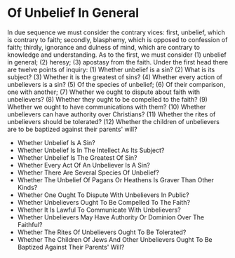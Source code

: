 # Of Unbelief In General

In due sequence we must consider the contrary vices: first, unbelief, which is contrary to faith; secondly, blasphemy, which is opposed to confession of faith; thirdly, ignorance and dulness of mind, which are contrary to knowledge and understanding.  As to the first, we must consider (1) unbelief in general; (2) heresy; (3) apostasy from the faith.  Under the first head there are twelve points of inquiry:
(1) Whether unbelief is a sin?
(2) What is its subject?
(3) Whether it is the greatest of sins?
(4) Whether every action of unbelievers is a sin?
(5) Of the species of unbelief;
(6) Of their comparison, one with another;
(7) Whether we ought to dispute about faith with unbelievers?
(8) Whether they ought to be compelled to the faith?
(9) Whether we ought to have communications with them?
(10) Whether unbelievers can have authority over Christians?
(11) Whether the rites of unbelievers should be tolerated?
(12) Whether the children of unbelievers are to be baptized against their parents' will?

* Whether Unbelief Is A Sin?
* Whether Unbelief Is In The Intellect As Its Subject?
* Whether Unbelief Is The Greatest Of Sin?
* Whether Every Act Of An Unbeliever Is A Sin?
* Whether There Are Several Species Of Unbelief?
* Whether The Unbelief Of Pagans Or Heathens Is Graver Than Other Kinds?
* Whether One Ought To Dispute With Unbelievers In Public?
* Whether Unbelievers Ought To Be Compelled To The Faith?
* Whether It Is Lawful To Communicate With Unbelievers?
* Whether Unbelievers May Have Authority Or Dominion Over The Faithful?
* Whether The Rites Of Unbelievers Ought To Be Tolerated?
* Whether The Children Of Jews And Other Unbelievers Ought To Be Baptized Against Their Parents' Will?
